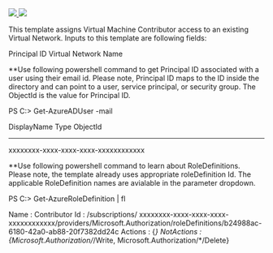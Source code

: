 <a href="https://portal.azure.com/#create/Microsoft.Template/uri/https%3A%2F%2Fraw.githubusercontent.com%2Fbrianehlert%2FCitrixCloudQuickStart%2Fmaster%2FvNetSecurityAssignment%2Fazuredeploy.json" target="_blank">
    <img src="http://azuredeploy.net/deploybutton.png"/>
</a>
<a href="http://armviz.io/#/?load=https%3A%2F%2Fraw.githubusercontent.com%2Fbrianehlert%2FCitrixCloudQuickStart%2Fmaster%2FvNetSecurityAssignment%2Fazuredeploy.json" target="_blank">
  <img src="http://armviz.io/visualizebutton.png"/>
</a>

This template assigns Virtual Machine Contributor access to an existing Virtual Network. Inputs to this template are following fields:

Principal ID
Virtual Network Name

**Use following powershell command to get Principal ID associated with a user using their email id. Please note, Principal ID maps to the ID inside the directory and can point to a user, service principal, or security group. The ObjectId is the value for Principal ID.

PS C:\> Get-AzureADUser -mail <email id>

DisplayName                    Type                           ObjectId
-----------                    ----                           --------
<NAME>                                                        xxxxxxxx-xxxx-xxxx-xxxx-xxxxxxxxxxxx


**Use following powershell command to learn about RoleDefinitions. Please note, the template already uses appropriate roleDefinition Id. The applicable RoleDefinition names are avialable in the parameter dropdown. 

PS C:\> Get-AzureRoleDefinition | fl

Name       : Contributor
Id         : /subscriptions/ xxxxxxxx-xxxx-xxxx-xxxx-xxxxxxxxxxxx/providers/Microsoft.Authorization/roleDefinitions/b24988ac-6180-42a0-ab88-20f7382dd24c
Actions    : {*}
NotActions : {Microsoft.Authorization/*/Write, Microsoft.Authorization/*/Delete} 
